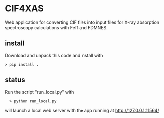 # CIF4XAS

Web application for converting CIF files into input files for X-ray absorption
spectroscopy calculations with Feff and FDMNES.

## install

Download and unpack this code and install with


    > pip install .


## status
Run the script "run_local.py" with

      > python run_local.py

will launch a local web server with the app running at http://127.0.0.1:11564/
